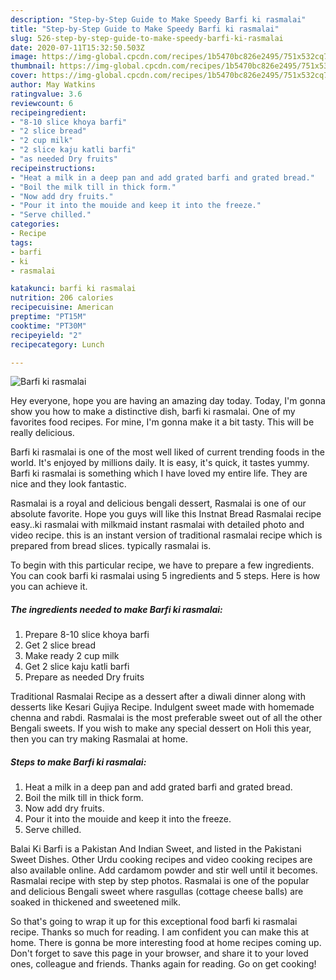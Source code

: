 ```yaml
---
description: "Step-by-Step Guide to Make Speedy Barfi ki rasmalai"
title: "Step-by-Step Guide to Make Speedy Barfi ki rasmalai"
slug: 526-step-by-step-guide-to-make-speedy-barfi-ki-rasmalai
date: 2020-07-11T15:32:50.503Z
image: https://img-global.cpcdn.com/recipes/1b5470bc826e2495/751x532cq70/barfi-ki-rasmalai-recipe-main-photo.jpg
thumbnail: https://img-global.cpcdn.com/recipes/1b5470bc826e2495/751x532cq70/barfi-ki-rasmalai-recipe-main-photo.jpg
cover: https://img-global.cpcdn.com/recipes/1b5470bc826e2495/751x532cq70/barfi-ki-rasmalai-recipe-main-photo.jpg
author: May Watkins
ratingvalue: 3.6
reviewcount: 6
recipeingredient:
- "8-10 slice khoya barfi"
- "2 slice bread"
- "2 cup milk"
- "2 slice kaju katli barfi"
- "as needed Dry fruits"
recipeinstructions:
- "Heat a milk in a deep pan and add grated barfi and grated bread."
- "Boil the milk till in thick form."
- "Now add dry fruits."
- "Pour it into the mouide and keep it into the freeze."
- "Serve chilled."
categories:
- Recipe
tags:
- barfi
- ki
- rasmalai

katakunci: barfi ki rasmalai 
nutrition: 206 calories
recipecuisine: American
preptime: "PT15M"
cooktime: "PT30M"
recipeyield: "2"
recipecategory: Lunch

---
```



![Barfi ki rasmalai](https://img-global.cpcdn.com/recipes/1b5470bc826e2495/751x532cq70/barfi-ki-rasmalai-recipe-main-photo.jpg)

Hey everyone, hope you are having an amazing day today. Today, I'm gonna show you how to make a distinctive dish, barfi ki rasmalai. One of my favorites food recipes. For mine, I'm gonna make it a bit tasty. This will be really delicious.

Barfi ki rasmalai is one of the most well liked of current trending foods in the world. It's enjoyed by millions daily. It is easy, it's quick, it tastes yummy. Barfi ki rasmalai is something which I have loved my entire life. They are nice and they look fantastic.

Rasmalai is a royal and delicious bengali dessert, Rasmalai is one of our absolute favorite. Hope you guys will like this Instnat Bread Rasmalai recipe easy..ki rasmalai with milkmaid instant rasmalai with detailed photo and video recipe. this is an instant version of traditional rasmalai recipe which is prepared from bread slices. typically rasmalai is.


To begin with this particular recipe, we have to prepare a few ingredients. You can cook barfi ki rasmalai using 5 ingredients and 5 steps. Here is how you can achieve it.

<!--inarticleads1-->

##### The ingredients needed to make Barfi ki rasmalai:

1. Prepare 8-10 slice khoya barfi
1. Get 2 slice bread
1. Make ready 2 cup milk
1. Get 2 slice kaju katli barfi
1. Prepare as needed Dry fruits


Traditional Rasmalai Recipe as a dessert after a diwali dinner along with desserts like Kesari Gujiya Recipe. Indulgent sweet made with homemade chenna and rabdi. Rasmalai is the most preferable sweet out of all the other Bengali sweets. If you wish to make any special dessert on Holi this year, then you can try making Rasmalai at home. 

<!--inarticleads2-->

##### Steps to make Barfi ki rasmalai:

1. Heat a milk in a deep pan and add grated barfi and grated bread.
1. Boil the milk till in thick form.
1. Now add dry fruits.
1. Pour it into the mouide and keep it into the freeze.
1. Serve chilled.


Balai Ki Barfi is a Pakistan And Indian Sweet, and listed in the Pakistani Sweet Dishes. Other Urdu cooking recipes and video cooking recipes are also available online. Add cardamom powder and stir well until it becomes. Rasmalai recipe with step by step photos. Rasmalai is one of the popular and delicious Bengali sweet where rasgullas (cottage cheese balls) are soaked in thickened and sweetened milk. 

So that's going to wrap it up for this exceptional food barfi ki rasmalai recipe. Thanks so much for reading. I am confident you can make this at home. There is gonna be more interesting food at home recipes coming up. Don't forget to save this page in your browser, and share it to your loved ones, colleague and friends. Thanks again for reading. Go on get cooking!
